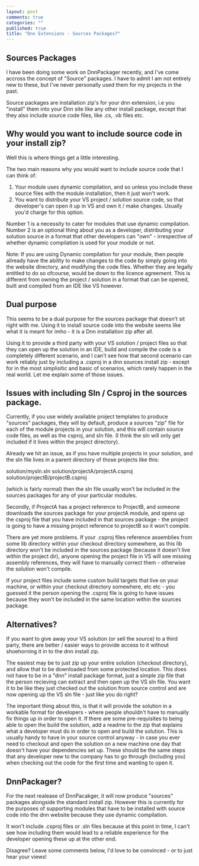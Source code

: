 ```yaml
---
layout: post
comments: true
categories: ""
published: true
title: "Dnn Extensions - Sources Packages?"
---
```


## Sources Packages

I have been doing some work on DnnPackager recently, and I've come accross the concept of "Source" packages. I have to admit I am not entirely new to these, but I've never personally used them for my projects in the past.

Source packages are installation zip's for your dnn extension, i.e you "install" them into your Dnn site like any other install package, except that they also include source code files, like .cs, .vb files etc. 

## Why would you want to include source code in your install zip?
Well this is where things get a little interesting. 

The two main reasons why you would want to include source code that I can think of:

1. Your module uses dynamic compilation, and so unless you include these source files with the module installation, then it just won't work.
2. You want to distribute your VS project / solution source code, so that developer's can open it up in VS and own it / make changes. Usually you'd charge for this option.

Number 1 is a necessity to cater for modules that use dynamic compilation. 
Number 2 is an optional thing about you as a developer, distributing your solution source in a format that other developers can "own" - irrespective of whether dynamic compilation is used for your module or not. 

Note: If you are using Dynamic compilation for your module, then people allready have the ability to make changes to the code by simply going into the website directory, and modifying the code files. Whether they are legally entitled to do so ofcourse, would be down to the licence agreement. This is different from owning the project / solution in a format that can be opened, built and compiled from an IDE like VS however.

## Dual purpose

This seems to be a dual purpose for the sources package that doesn't sit right with me. 
Using it to install source code into the website seems like what it is meant for imho - it is a Dnn installation zip after all.

Using it to provide a third party with your VS solution / project files so that they can open up the solution in an IDE, build and compile the code is a completely different scenario, and I can't see how that second scenario can work reliably just by including a .csproj in a dnn sources install zip - except for in the most simplisitic and basic of scenarios, which rarely happen in the real world. Let me explain some of those issues.


## Issues with including Sln / Csproj in the sources package.

Currently, if you use widely available project templates to produce "sources" packages, they will by default, produce a sources "zip" file for each of the module projects in your solution, and this will contain source code files, as well as the csproj, and sln file. (I think the sln will only get included if it lives within the project directory).

Already we hit an issue, as if you have multiple projects in your solution, and the sln file lives in a parent directory of those projects like this:

solution/mysln.sln
solution/projectA/projectA.csproj
solution/projectB/projectB.csproj


(which is fairly normal) then the sln file usually won't be included in the sources packages for any of your particular modules.

Secondly, if ProjectA has a project reference to ProjectB, and someone downloads the sources package for your projectA module, and opens up the csproj file that you have included in that sources package - the project is going to have a missing project reference to projectB so it won't compile.

There are yet more problems. If your .csproj files reference assemblies from some lib directory within your checkout directory somewhere, as this lib directory won't be included in the sources package (because it doesn't live within the project dir), anyone opening the project file in VS will see missing assembly references, they will have to manually correct them - otherwise the solution won't compile.

If your project files include some custom build targets that live on your machine, or within your checkout directory somewhere, etc etc - you guessed it the person opening the .csproj file is going to have issues because they won't be included in the same location within the sources package.

## Alternatives?

If you want to give away your VS solution (or sell the source) to a third party, there are better / easier ways to provide access to it without shoehorning it in to the dnn install zip. 

The easiest may be to just zip up your entire solution (checkout directory), and allow that to be downloaded from some protected location. This does not have to be in a "dnn" install package format, just a simple zip file that the person recieving can extract and then open up the VS sln file. You want it to be like they just checked out the solution from source control and are now opening up the VS sln file - just like you do right?

The important thing about this, is that it will provide the solution in a workable format for developers - where people shouldn't have to manually fix things up in order to open it. If there are some pre-requisites to being able to open the build the solution, add a readme to the zip that explains what a developer must do in order to open and build the solution. This is usually handy to have in your source control anyway - in case you ever need to checkout and open the solution on a new machine one day that doesn't have your dependencies set up. These should be the same steps that any developer new to the company has to go through (including you) when checking out the code for the first time and wanting to open it.


## DnnPackager?

For the next realease of DnnPacakger, it will now produce "sources" packages alongside the standard install zip. However this is currently for the purposes of supporting modules that have to be installed with source code into the dnn website because they use dynamic compilation. 

It won't include .csproj files or .sln files because at this point in time, I can't see how including them would lead to a reliable experience for the developer opening these up at the other end. 

Disagree? Leave some comments below, I'd love to be convinced - or to just hear your views!















